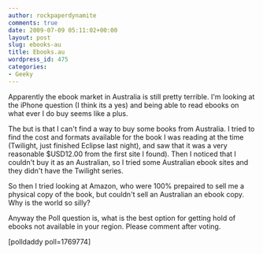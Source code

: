 ```yaml
---
author: rockpaperdynamite
comments: true
date: 2009-07-09 05:11:02+00:00
layout: post
slug: ebooks-au
title: Ebooks.au
wordpress_id: 475
categories:
- Geeky
---
```


Apparently the ebook market in Australia is still pretty terrible. I'm looking at the iPhone question (I think its a yes) and being able to read ebooks on what ever I do buy seems like a plus.

The but is that I can't find a way to buy some books from Australia. I tried to find the cost and formats available for the book I was reading at the time (Twilight, just finished Eclipse last night), and saw that it was a very reasonable $USD12.00 from the first site I found). Then I noticed that I couldn't buy it as an Australian, so I tried some Australian ebook sites and they didn't have the Twilight series.

So then I tried looking at Amazon, who were 100% prepaired to sell me a physical copy of the book, but couldn't sell an Australian an ebook copy. Why is the world so silly?

Anyway the Poll question is, what is the best option for getting hold of ebooks not available in your region. Please comment after voting.

[polldaddy poll=1769774]
